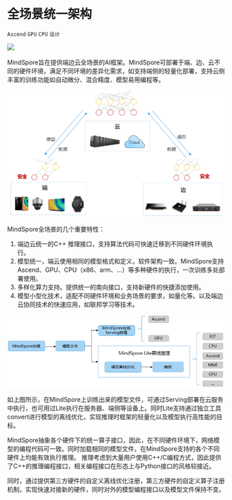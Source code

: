 # 全场景统一架构

`Ascend` `GPU` `CPU` `设计`

<a href="https://gitee.com/mindspore/docs/blob/r1.5/docs/mindspore/programming_guide/source_zh_cn/design/all_scenarios_architecture.md" target="_blank"><img src="https://gitee.com/mindspore/docs/raw/r1.5/resource/_static/logo_source.png"></a>

MindSpore旨在提供端边云全场景的AI框架。MindSpore可部署于端、边、云不同的硬件环境，满足不同环境的差异化需求，如支持端侧的轻量化部署，支持云侧丰富的训练功能如自动微分、混合精度、模型易用编程等。

![device_edge_cloud](./images/device_edge_cloud.png)

MindSpore全场景的几个重要特性：

1. 端边云统一的C++ 推理接口，支持算法代码可快速迁移到不同硬件环境执行。
2. 模型统一，端云使用相同的模型格式和定义，软件架构一致。MindSpore支持Ascend、GPU、CPU（x86、arm、…）等多种硬件的执行，一次训练多处部署使用。
3. 多样化算力支持。提供统一的南向接口，支持新硬件的快捷添加使用。
4. 模型小型化技术，适配不同硬件环境和业务场景的要求，如量化等。以及端边云协同技术的快速应用，如联邦学习等技术。

![training_process](./images/training_process.png)

如上图所示，在MindSpore上训练出来的模型文件，可通过Serving部署在云服务中执行，也可用过Lite执行在服务器、端侧等设备上。同时Lite支持通过独立工具convert进行模型的离线优化，实现推理时框架的轻量化以及模型执行高性能的目标。

MindSpore抽象各个硬件下的统一算子接口，因此，在不同硬件环境下，网络模型的编程代码可一致。同时加载相同的模型文件，在MindSpore支持的各个不同硬件上均能有效执行推理。
推理考虑到大量用户使用C++/C编程方式，因此提供了C++的推理编程接口，相关编程接口在形态上与Python接口的风格较接近。

同时，通过提供第三方硬件的自定义离线优化注册，第三方硬件的自定义算子注册机制，实现快速对接新的硬件，同时对外的模型编程接口以及模型文件保持不变。
